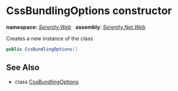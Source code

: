 # CssBundlingOptions constructor
**namespace:** *[Serenity.Web](../../README.md#serenity.web-namespace)*   **assembly**: *[Serenity.Net.Web](../../README.md)*

Creates a new instance of the class

```csharp
public CssBundlingOptions()
```

## See Also

* class [CssBundlingOptions](../CssBundlingOptions.md)